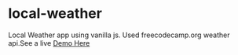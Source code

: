 # local-weather
Local Weather app using vanilla js. Used freecodecamp.org weather api.See a live [Demo Here](https://see-ur-local-weather.netlify.app/)
